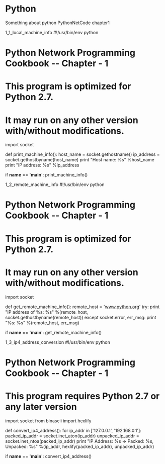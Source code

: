 # Python
Something about python
PythonNetCode
chapter1

1_1_local_machine_info
#!/usr/bin/env python
# Python Network Programming Cookbook -- Chapter - 1
# This program is optimized for Python 2.7.
# It may run on any other version with/without modifications.

import socket


def print_machine_info():
    host_name = socket.gethostname()
    ip_address = socket.gethostbyname(host_name)
    print "Host name: %s" %host_name
    print "IP address: %s" %ip_address

if __name__ == '__main__':
    print_machine_info()
    
1_2_remote_machine_info
#!/usr/bin/env python
# Python Network Programming Cookbook -- Chapter - 1
# This program is optimized for Python 2.7.
# It may run on any other version with/without modifications.


import socket

def get_remote_machine_info():
    remote_host = 'www.python.org'
    try:
        print "IP address of %s: %s" %(remote_host, socket.gethostbyname(remote_host))
    except socket.error, err_msg:
        print "%s: %s" %(remote_host, err_msg)
    
if __name__ == '__main__':
    get_remote_machine_info()

1_3_ip4_address_conversion
#!/usr/bin/env python
# Python Network Programming Cookbook -- Chapter - 1
# This program requires Python 2.7 or any later version

import socket
from binascii import hexlify


def convert_ip4_address():
    for ip_addr in ['127.0.0.1', '192.168.0.1']:
        packed_ip_addr = socket.inet_aton(ip_addr)
        unpacked_ip_addr = socket.inet_ntoa(packed_ip_addr)
        print "IP Address: %s => Packed: %s, Unpacked: %s" %(ip_addr, hexlify(packed_ip_addr), unpacked_ip_addr)
    
if __name__ == '__main__':
    convert_ip4_address()
